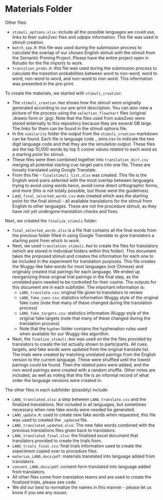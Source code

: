 # Materials Folder

Other files:

-   `stimuli_options.xlsx`: include all the possible languages we could use, links to their *subs2vec* files and *udpipe* information. This file was used in stimuli creation.
-   `match_spp.R`: this file was used during the submission process to calculate the overlap of our chosen English stimuli with the stimuli from the Semantic Priming Project. Please have the entire project open in Rstudio for the file imports to work.
-   `transition_probs.R`: this file was used during the submission process to calculate the transition probabilities between word to non-word, word to word, non-word to word, and non-word to non-word. This information was presented in the pre-print.

To create the materials, we started with `stimuli_creation`:

-   The `stimuli_creation.Rmd` shows how the stimuli were originally generated according to our pre-print description. You can also view a picture of the process using the `selection_flowchart` files (original .drawio form or .jpg). Note that the files used from subs2vec were stored externally to this repository because they are several GB large. The links for them can be found in the stimuli options file.
-   In the `similarity` folder the output from the `stimuli_creation` markdown can be found. Each file is language code \_ sims.csv to indicate the two digit language code and that they are the simulation output. These files are the top 10,000 words by top 5 cosine values related to each word as a starting point for stimuli.
-   These files were then combined together into `translation_dict.csv` merging all potential starting cue-target pairs into one file. These are loosely translated using Google Translate.
-   From this file - `finalstimuli_list.xlsx` was created. This file is the English word-pairs selected with the most overlap between languages trying to avoid using words twice, avoid come direct orthographic forms, and more (this is not totally possible, but those were the guidelines).
-   Last, `final_selected_words.csv` was created which was the starting point for the final stimuli - all available translations for the stimuli from English to other languages. These are not the procedure stimuli, as they have not yet undergone translation checks and fixes.

Next, we created the `finalize_stimuli` folder:

-   `final_selected_words.xlsx` is a file that contains all the final words from the previous folder filled in using Google Translate to give translators a starting point from which to work.
-   Next, we used `translation_stimuli.Rmd` to create the files for translators (which are stored in individual folders within this folder). This document takes the proposed stimuli and creates the information for each one to be included in the experiment for translation purposes. This file creates the Wuggy-like fake words for most languages (not Chinese) and originally created trial pairings for each language. We ended up reorganizing these original trial pairings in the final step, as the unrelated pairs needed to be controlled for their cosine. The outputs for this document are in each subfolder. The important information is:
    -   `LANG_translate.csv`: original file given to translators to review
    -   `LANG_fake_cues.csv`: statistics information Wuggy style of the original fake cues (note that many of these changed during the translation process)
    -   `LANG_fake_targets.csv`: statistics information Wuggy style of the original fake targets (note that many of these changed during the translation process)
    -   Note that the `hyphen` folder contains the hyphenation rules used when available for our Wuggy-like algorithm.
-   Next, the `finalize_stimuli.Rmd` was used on the the files provided by translators to create the list actually shown to participants. All cues, targets, and fake words were updated from the original translate list. The trials were created by matching unrelated pairings from the English version to the current language. These were shuffled until the lowest pairings could be found. Then the related pairs were added, and the non-word pairings were created with a random shuffle. Other notes are included, as well as noting that this file is an informal record of what order the language versions were created in.

The other files in each subfolder (possibly) include:

-   `LANG_translated.xlsx`: a step between `LANG_translate.csv` and the finalized translations. Not included in all languages, but sometimes necessary when new fake words were needed be generated.
-   `LANG_update.R`: used to create new fake words when requested, this file was used to created the `_updated` file.
-   `LANG_translated_updated.xlsx`: The new fake words combined with the previous translations files given back to translators.
-   `LANG_translated_final.xlsx`: the finalized excel document that translators provided to create the trials from.
-   `LANG_trials_final.csv`: final trials information used to create the experiment copied over to procedure files.
-   `materias_LANG.docx/pdf`: materials translated into language added from translators.
-   `consent_LANG.docx/pdf`: consent form translated into language added from translators.
-   All other files come from translation teams and are used to create the finalized trials, please see code.
-   We did our best to normalize the names in this manner - please let us know if you see any issues.
